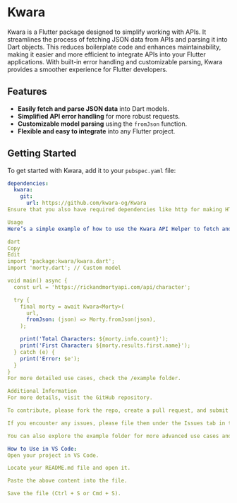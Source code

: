<!--
This README describes the package. If you publish this package to pub.dev,
this README's contents appear on the landing page for your package.

For information about how to write a good package README, see the guide for
[writing package pages](https://dart.dev/tools/pub/writing-package-pages).

For general information about developing packages, see the Dart guide for
[creating packages](https://dart.dev/guides/libraries/create-packages)
and the Flutter guide for
[developing packages and plugins](https://flutter.dev/to/develop-packages).
-->

# Kwara

Kwara is a Flutter package designed to simplify working with APIs. It streamlines the process of fetching JSON data from APIs and parsing it into Dart objects. This reduces boilerplate code and enhances maintainability, making it easier and more efficient to integrate APIs into your Flutter applications. With built-in error handling and customizable parsing, Kwara provides a smoother experience for Flutter developers.

## Features

- **Easily fetch and parse JSON data** into Dart models.
- **Simplified API error handling** for more robust requests.
- **Customizable model parsing** using the `fromJson` function.
- **Flexible and easy to integrate** into any Flutter project.

## Getting Started

To get started with Kwara, add it to your `pubspec.yaml` file:

```yaml
dependencies:
  kwara:
    git:
      url: https://github.com/kwara-og/Kwara
Ensure that you also have required dependencies like http for making HTTP requests.

Usage
Here’s a simple example of how to use the Kwara API Helper to fetch and parse data from an API:

dart
Copy
Edit
import 'package:kwara/kwara.dart';
import 'morty.dart'; // Custom model

void main() async {
  const url = 'https://rickandmortyapi.com/api/character';

  try {
    final morty = await Kwara<Morty>(
      url,
      fromJson: (json) => Morty.fromJson(json),
    );

    print('Total Characters: ${morty.info.count}');
    print('First Character: ${morty.results.first.name}');
  } catch (e) {
    print('Error: $e');
  }
}
For more detailed use cases, check the /example folder.

Additional Information
For more details, visit the GitHub repository.

To contribute, please fork the repo, create a pull request, and submit your changes.

If you encounter any issues, please file them under the Issues tab in the GitHub repository.

You can also explore the example folder for more advanced use cases and samples.

How to Use in VS Code:
Open your project in VS Code.

Locate your README.md file and open it.

Paste the above content into the file.

Save the file (Ctrl + S or Cmd + S).
